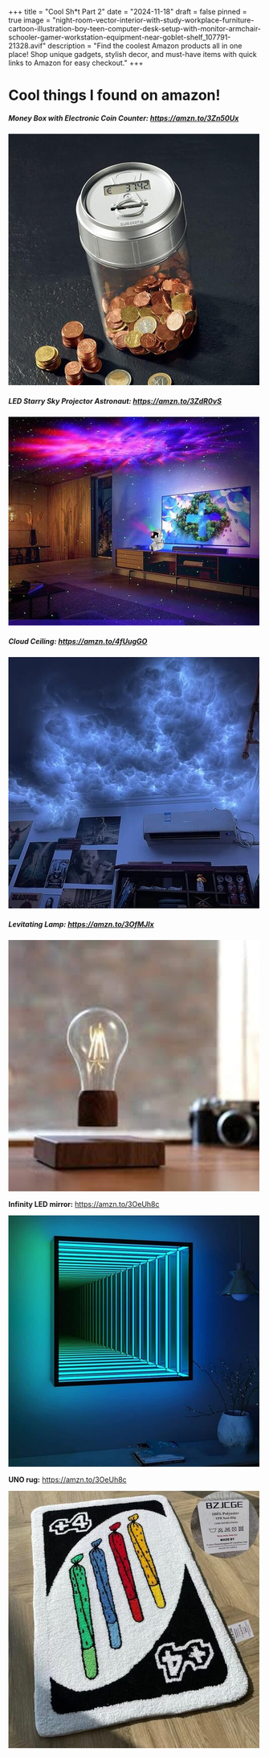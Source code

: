 +++
title = "Cool Sh*t Part 2"
date = "2024-11-18"
draft = false
pinned = true
image = "night-room-vector-interior-with-study-workplace-furniture-cartoon-illustration-boy-teen-computer-desk-setup-with-monitor-armchair-schooler-gamer-workstation-equipment-near-goblet-shelf_107791-21328.avif"
description = "Find the coolest Amazon products all in one place! Shop unique gadgets, stylish decor, and must-have items with quick links to Amazon for easy checkout."
+++
# Cool things I found on amazon!

##### **Money Box with Electronic Coin Counter:** <https://amzn.to/3Zn50Ux>



![](71cum-iffl._ac_sx679_.jpg)

##### LED Starry Sky Projector Astronaut: <https://amzn.to/3ZdR0vS>



![](astronaut-projektor-fitshape-1.jpg)

##### **Cloud Ceiling:** <https://amzn.to/4fUugGO>



![](61ler2tcp6l._ac_sx679_.jpg)

##### Levitating Lamp: <https://amzn.to/3OfMJlx>



![](download.jpg)

**Infinity LED mirror:** <https://amzn.to/3OeUh8c>

![](61t4xcdl37l._ac_uf894-1000_ql80_.jpg)

**UNO rug:** <https://amzn.to/3OeUh8c>

![](71tsqqtyo2l.jpg)